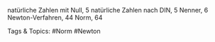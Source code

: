 natürliche Zahlen mit Null, 5
natürliche Zahlen nach DIN, 5
Nenner, 6
Newton-Verfahren, 44
Norm, 64

   Tags & Topics:
   #Norm
   #Newton